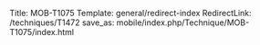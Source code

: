 Title: MOB-T1075
Template: general/redirect-index
RedirectLink: /techniques/T1472
save_as: mobile/index.php/Technique/MOB-T1075/index.html